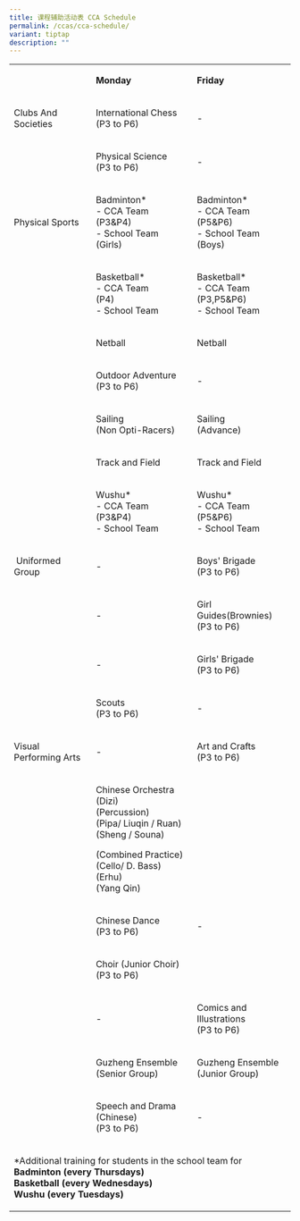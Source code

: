 ```yaml
---
title: 课程辅助活动表 CCA Schedule
permalink: /ccas/cca-schedule/
variant: tiptap
description: ""
---
```

<p></p>
<table style="minWidth: 75px">
<colgroup>
<col>
<col>
<col>
</colgroup>
<tbody>
<tr>
<td rowspan="1" colspan="1">
<p>&nbsp;</p>
</td>
<td rowspan="1" colspan="1">
<p><strong>Monday</strong>
</p>
</td>
<td rowspan="1" colspan="1">
<p><strong>Friday</strong>
</p>
</td>
</tr>
<tr>
<td rowspan="1" colspan="1">
<p>Clubs And Societies</p>
</td>
<td rowspan="1" colspan="1">
<p>International Chess
<br>(P3 to P6)</p>
</td>
<td rowspan="1" colspan="1">
<p>-</p>
</td>
</tr>
<tr>
<td rowspan="1" colspan="1">
<p>&nbsp;</p>
</td>
<td rowspan="1" colspan="1">
<p>Physical Science
<br>(P3 to P6)</p>
</td>
<td rowspan="1" colspan="1">
<p>-</p>
</td>
</tr>
<tr>
<td rowspan="1" colspan="1">
<p>Physical Sports</p>
</td>
<td rowspan="1" colspan="1">
<p>Badminton*
<br>- CCA Team
<br>(P3&amp;P4)
<br>- School Team
<br>(Girls)</p>
</td>
<td rowspan="1" colspan="1">
<p>Badminton*
<br>- CCA Team
<br>(P5&amp;P6)
<br>- School Team
<br>(Boys)
<br>
</p>
</td>
</tr>
<tr>
<td rowspan="1" colspan="1">
<p>&nbsp;</p>
</td>
<td rowspan="1" colspan="1">
<p>Basketball*
<br>- CCA Team
<br>(P4)
<br>- School Team
<br>
</p>
</td>
<td rowspan="1" colspan="1">
<p>Basketball*
<br>- CCA Team
<br>(P3,P5&amp;P6)
<br>- School Team
<br>
</p>
</td>
</tr>
<tr>
<td rowspan="1" colspan="1">
<p>&nbsp;</p>
</td>
<td rowspan="1" colspan="1">
<p>Netball</p>
</td>
<td rowspan="1" colspan="1">
<p>Netball</p>
</td>
</tr>
<tr>
<td rowspan="1" colspan="1">
<p>&nbsp;</p>
</td>
<td rowspan="1" colspan="1">
<p>Outdoor Adventure
<br>(P3 to P6)</p>
</td>
<td rowspan="1" colspan="1">
<p>-</p>
</td>
</tr>
<tr>
<td rowspan="1" colspan="1">
<p>&nbsp;</p>
</td>
<td rowspan="1" colspan="1">
<p>Sailing
<br>(Non Opti-Racers)</p>
</td>
<td rowspan="1" colspan="1">
<p>Sailing
<br>(Advance)</p>
</td>
</tr>
<tr>
<td rowspan="1" colspan="1">
<p>&nbsp;</p>
</td>
<td rowspan="1" colspan="1">
<p>Track and Field</p>
</td>
<td rowspan="1" colspan="1">
<p>Track and Field</p>
</td>
</tr>
<tr>
<td rowspan="1" colspan="1">
<p>&nbsp;</p>
</td>
<td rowspan="1" colspan="1">
<p>Wushu*
<br>- CCA Team
<br>(P3&amp;P4)
<br>- School Team</p>
</td>
<td rowspan="1" colspan="1">
<p>Wushu*
<br>- CCA Team
<br>(P5&amp;P6)
<br>- School Team</p>
</td>
</tr>
<tr>
<td rowspan="1" colspan="1">
<p>&nbsp;Uniformed Group</p>
</td>
<td rowspan="1" colspan="1">
<p>-</p>
</td>
<td rowspan="1" colspan="1">
<p>Boys' Brigade
<br>(P3 to P6)</p>
</td>
</tr>
<tr>
<td rowspan="1" colspan="1">
<p>&nbsp;</p>
</td>
<td rowspan="1" colspan="1">
<p>-</p>
</td>
<td rowspan="1" colspan="1">
<p>Girl Guides(Brownies)
<br>(P3 to P6)</p>
</td>
</tr>
<tr>
<td rowspan="1" colspan="1">
<p>&nbsp;</p>
</td>
<td rowspan="1" colspan="1">
<p>-</p>
</td>
<td rowspan="1" colspan="1">
<p>Girls' Brigade
<br>(P3 to P6)</p>
</td>
</tr>
<tr>
<td rowspan="1" colspan="1">
<p></p>
</td>
<td rowspan="1" colspan="1">
<p>Scouts
<br>(P3 to P6)</p>
</td>
<td rowspan="1" colspan="1">
<p>-</p>
</td>
</tr>
<tr>
<td rowspan="1" colspan="1">
<p>Visual Performing Arts</p>
</td>
<td rowspan="1" colspan="1">
<p>-</p>
</td>
<td rowspan="1" colspan="1">
<p>Art and Crafts
<br>(P3 to P6)</p>
</td>
</tr>
<tr>
<td rowspan="1" colspan="1">
<p></p>
</td>
<td rowspan="1" colspan="1">
<p>Chinese Orchestra
<br>(Dizi)
<br>(Percussion)
<br>(Pipa/ Liuqin / Ruan)
<br>(Sheng / Souna)</p>
<p></p>
<p>(Combined Practice)
<br>(Cello/ D. Bass)
<br>(Erhu)
<br>(Yang Qin)</p>
</td>
<td rowspan="1" colspan="1">
<p>
<br>
</p>
</td>
</tr>
<tr>
<td rowspan="1" colspan="1">
<p></p>
</td>
<td rowspan="1" colspan="1">
<p>Chinese Dance
<br>(P3 to P6)</p>
</td>
<td rowspan="1" colspan="1">
<p>-</p>
</td>
</tr>
<tr>
<td rowspan="1" colspan="1">
<p></p>
</td>
<td rowspan="1" colspan="1">
<p>Choir (Junior Choir)
<br>(P3 to P6)</p>
</td>
<td rowspan="1" colspan="1">
<p></p>
</td>
</tr>
<tr>
<td rowspan="1" colspan="1">
<p></p>
</td>
<td rowspan="1" colspan="1">
<p>-</p>
</td>
<td rowspan="1" colspan="1">
<p>Comics and Illustrations
<br>(P3 to P6)</p>
</td>
</tr>
<tr>
<td rowspan="1" colspan="1">
<p>&nbsp;</p>
</td>
<td rowspan="1" colspan="1">
<p>Guzheng Ensemble
<br>(Senior Group)</p>
</td>
<td rowspan="1" colspan="1">
<p>Guzheng Ensemble
<br>(Junior Group)</p>
</td>
</tr>
<tr>
<td rowspan="1" colspan="1">
<p>&nbsp;</p>
</td>
<td rowspan="1" colspan="1">
<p>Speech and Drama (Chinese)
<br>(P3 to P6)</p>
</td>
<td rowspan="1" colspan="1">
<p>-</p>
</td>
</tr>
<tr>
<td rowspan="1" colspan="3">
<p>*Additional training for students in the school team for
<br><strong>Badminton (every Thursdays)</strong>
<br><strong>Basketball (every Wednesdays) </strong>
<br><strong>Wushu (every Tuesdays)</strong>
</p>
</td>
</tr>
</tbody>
</table>
<p></p>